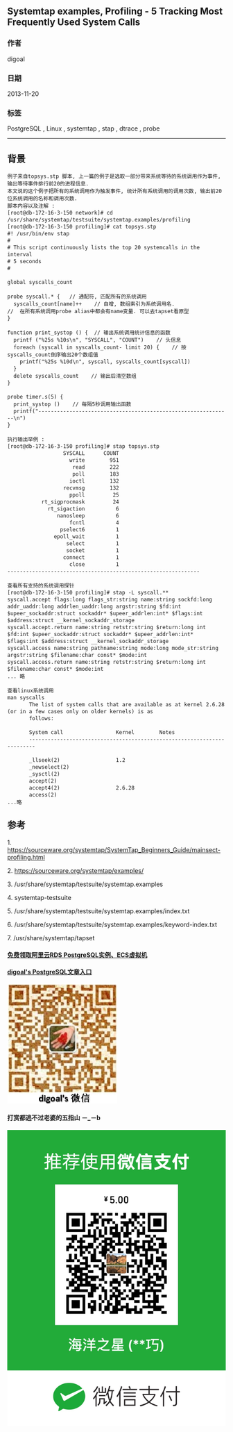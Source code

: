 ## Systemtap examples, Profiling - 5 Tracking Most Frequently Used System Calls  
                                                                                                                                     
### 作者                                                                                                                                 
digoal                                                                                                                                   
                                                                                                                               
### 日期                                                                                                                                                  
2013-11-20                                                                                                                          
                                                                                                                                
### 标签                                                                                                                               
PostgreSQL , Linux , systemtap , stap , dtrace , probe                                                                                                                                
                                                                                                                                                                 
----                                                                                                                                         
                                                                                                                                                                             
## 背景            
  
```  
例子来自topsys.stp 脚本, 上一篇的例子是选取一部分带来系统等待的系统调用作为事件, 输出等待事件排行前20的进程信息.  
本文说的这个例子把所有的系统调用作为触发事件, 统计所有系统调用的调用次数, 输出前20位系统调用的名称和调用次数.  
脚本内容以及注解 :   
[root@db-172-16-3-150 network]# cd /usr/share/systemtap/testsuite/systemtap.examples/profiling  
[root@db-172-16-3-150 profiling]# cat topsys.stp  
#! /usr/bin/env stap  
#  
# This script continuously lists the top 20 systemcalls in the interval   
# 5 seconds  
#  
  
global syscalls_count  
  
probe syscall.* {   // 通配符, 匹配所有的系统调用  
  syscalls_count[name]++    // 自增, 数组索引为系统调用名.   
//  在所有系统调用probe alias中都会有name变量. 可以去tapset看原型  
}  
  
function print_systop () {  // 输出系统调用统计信息的函数  
  printf ("%25s %10s\n", "SYSCALL", "COUNT")    // 头信息  
  foreach (syscall in syscalls_count- limit 20) {    // 按syscalls_count倒序输出20个数组值  
    printf("%25s %10d\n", syscall, syscalls_count[syscall])  
  }  
  delete syscalls_count    // 输出后清空数组  
}  
  
probe timer.s(5) {  
  print_systop ()    // 每隔5秒调用输出函数  
  printf("--------------------------------------------------------------\n")  
}  
  
执行输出举例 :   
[root@db-172-16-3-150 profiling]# stap topsys.stp  
                  SYSCALL      COUNT  
                    write        951  
                     read        222  
                     poll        183  
                    ioctl        132  
                  recvmsg        132  
                    ppoll         25  
           rt_sigprocmask         24  
             rt_sigaction          6  
                nanosleep          6  
                    fcntl          4  
                 pselect6          1  
               epoll_wait          1  
                   select          1  
                   socket          1  
                  connect          1  
                    close          1  
--------------------------------------------------------------  
  
查看所有支持的系统调用探针  
[root@db-172-16-3-150 profiling]# stap -L syscall.**  
syscall.accept flags:long flags_str:string name:string sockfd:long addr_uaddr:long addrlen_uaddr:long argstr:string $fd:int $upeer_sockaddr:struct sockaddr* $upeer_addrlen:int* $flags:int $address:struct __kernel_sockaddr_storage  
syscall.accept.return name:string retstr:string $return:long int $fd:int $upeer_sockaddr:struct sockaddr* $upeer_addrlen:int* $flags:int $address:struct __kernel_sockaddr_storage  
syscall.access name:string pathname:string mode:long mode_str:string argstr:string $filename:char const* $mode:int  
syscall.access.return name:string retstr:string $return:long int $filename:char const* $mode:int  
... 略  
  
查看linux系统调用  
man syscalls  
       The list of system calls that are available as at kernel 2.6.28 (or in a few cases only on older kernels) is as  
       follows:  
  
       System call                 Kernel        Notes  
       ------------------------------------------------------------------------  
  
       _llseek(2)                  1.2  
       _newselect(2)  
       _sysctl(2)  
       accept(2)  
       accept4(2)                  2.6.28  
       access(2)  
...略  
```  
  
## 参考  
1\. https://sourceware.org/systemtap/SystemTap_Beginners_Guide/mainsect-profiling.html  
  
2\. https://sourceware.org/systemtap/examples/  
  
3\. /usr/share/systemtap/testsuite/systemtap.examples  
  
4\. systemtap-testsuite  
  
5\. /usr/share/systemtap/testsuite/systemtap.examples/index.txt  
  
6\. /usr/share/systemtap/testsuite/systemtap.examples/keyword-index.txt  
  
7\. /usr/share/systemtap/tapset  
    
  
  
  
  
  
  
  
  
  
  
  
  
  
#### [免费领取阿里云RDS PostgreSQL实例、ECS虚拟机](https://free.aliyun.com/ "57258f76c37864c6e6d23383d05714ea")
  
  
#### [digoal's PostgreSQL文章入口](https://github.com/digoal/blog/blob/master/README.md "22709685feb7cab07d30f30387f0a9ae")
  
  
![digoal's weixin](../pic/digoal_weixin.jpg "f7ad92eeba24523fd47a6e1a0e691b59")
  
  
  
  
  
  
#### 打赏都逃不过老婆的五指山 －_－b  
![wife's weixin ds](../pic/wife_weixin_ds.jpg "acd5cce1a143ef1d6931b1956457bc9f")
  
